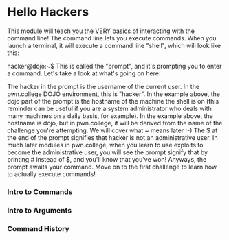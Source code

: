 # Hello Hackers
This module will teach you the VERY basics of interacting with the command line! The command line lets you execute commands. When you launch a terminal, it will execute a command line "shell", which will look like this:

hacker@dojo:~$
This is called the "prompt", and it's prompting you to enter a command. Let's take a look at what's going on here:

The hacker in the prompt is the username of the current user. In the pwn.college DOJO environment, this is "hacker".
In the example above, the dojo part of the prompt is the hostname of the machine the shell is on (this reminder can be useful if you are a system administrator who deals with many machines on a daily basis, for example). In the example above, the hostname is dojo, but in pwn.college, it will be derived from the name of the challenge you're attempting.
We will cover what ~ means later :-)
The $ at the end of the prompt signifies that hacker is not an administrative user. In much later modules in pwn.college, when you learn to use exploits to become the administrative user, you will see the prompt signify that by printing # instead of $, and you'll know that you've won!
Anyways, the prompt awaits your command. Move on to the first challenge to learn how to actually execute commands!



### Intro to Commands

### Intro to Arguments

### Command History
